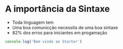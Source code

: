 # A importância da Sintaxe

- Toda linguagem tem
- Uma boa comunicção necessita de uma boa sintaxe
- 82% dos erros para iniciantes em progamação

```js
console.log('Bem vindo ao Starter')
```
